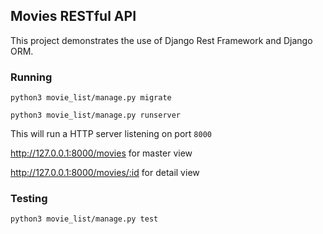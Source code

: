 ## Movies RESTful API

This project demonstrates the use of Django Rest Framework and Django ORM. 

### Running

`python3 movie_list/manage.py migrate`

`python3 movie_list/manage.py runserver`

This will run a HTTP server listening on port `8000`

http://127.0.0.1:8000/movies for master view

http://127.0.0.1:8000/movies/:id for detail view

### Testing
`python3 movie_list/manage.py test`
